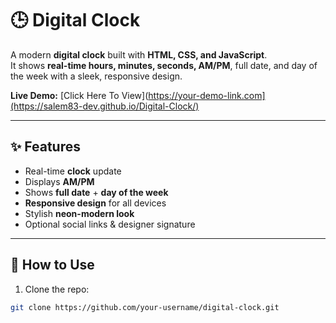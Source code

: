 # 🕒 Digital Clock

A modern **digital clock** built with **HTML, CSS, and JavaScript**.  
It shows **real-time hours, minutes, seconds, AM/PM**, full date, and day of the week with a sleek, responsive design.  

**Live Demo:** [Click Here To View](https://your-demo-link.com](https://salem83-dev.github.io/Digital-Clock/)

---

## ✨ Features

- Real-time **clock** update  
- Displays **AM/PM**  
- Shows **full date** + **day of the week**  
- **Responsive design** for all devices  
- Stylish **neon-modern look**  
- Optional social links & designer signature  

---

## 🚀 How to Use

1. Clone the repo:  
```bash
git clone https://github.com/your-username/digital-clock.git
